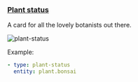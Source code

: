### [Plant status](https://developers.home-assistant.io/docs/en/lovelace_card_types.html#plant-info)
A card for all the lovely botanists out there.

![plant-status](https://user-images.githubusercontent.com/7738048/41775904-72f95ae6-762e-11e8-9c0c-c22aa76cb082.png)

Example:
```yaml
- type: plant-status
  entity: plant.bonsai
```